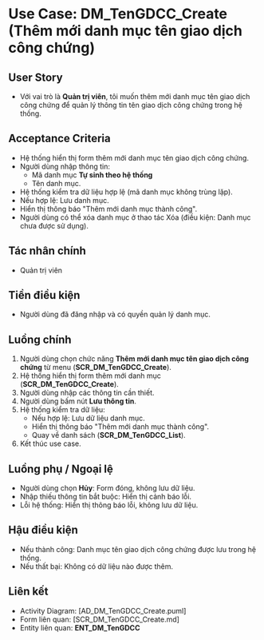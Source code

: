 # Use Case: DM_TenGDCC_Create (Thêm mới danh mục tên giao dịch công chứng)

## User Story
- Với vai trò là **Quản trị viên**, tôi muốn thêm mới danh mục tên giao dịch công chứng để quản lý thông tin tên giao dịch công chứng trong hệ thống.

## Acceptance Criteria
- Hệ thống hiển thị form thêm mới danh mục tên giao dịch công chứng.
- Người dùng nhập thông tin: 
   - Mã danh mục **Tự sinh theo hệ thống**
   - Tên danh mục. 
- Hệ thống kiểm tra dữ liệu hợp lệ (mã danh mục không trùng lặp).
- Nếu hợp lệ: Lưu danh mục.
- Hiển thị thông báo "Thêm mới danh mục thành công".
- Người dùng có thể xóa danh mục ở thao tác Xóa (điều kiện: Danh mục chưa được sử dụng).

## Tác nhân chính
- Quản trị viên

## Tiền điều kiện
- Người dùng đã đăng nhập và có quyền quản lý danh mục.

## Luồng chính
1. Người dùng chọn chức năng **Thêm mới danh mục tên giao dịch công chứng** từ menu (**SCR_DM_TenGDCC_Create**).
2. Hệ thống hiển thị form thêm mới danh mục (**SCR_DM_TenGDCC_Create**).
3. Người dùng nhập các thông tin cần thiết.
4. Người dùng bấm nút **Lưu thông tin**.
5. Hệ thống kiểm tra dữ liệu:
   - Nếu hợp lệ: Lưu dữ liệu danh mục.
   - Hiển thị thông báo "Thêm mới danh mục thành công".
   - Quay về danh sách (**SCR_DM_TenGDCC_List**).
6. Kết thúc use case.

## Luồng phụ / Ngoại lệ
- Người dùng chọn **Hủy**: Form đóng, không lưu dữ liệu.
- Nhập thiếu thông tin bắt buộc: Hiển thị cảnh báo lỗi.
- Lỗi hệ thống: Hiển thị thông báo lỗi, không lưu dữ liệu.

## Hậu điều kiện
- Nếu thành công: Danh mục tên giao dịch công chứng được lưu trong hệ thống.
- Nếu thất bại: Không có dữ liệu nào được thêm.

## Liên kết
- Activity Diagram: [AD_DM_TenGDCC_Create.puml]
- Form liên quan: [SCR_DM_TenGDCC_Create.md]
- Entity liên quan: **ENT_DM_TenGDCC**

